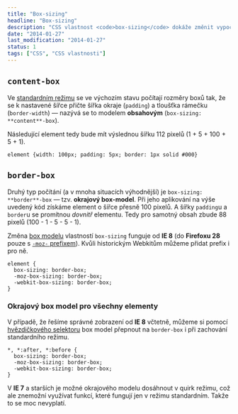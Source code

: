 ```yaml
---
title: "Box-sizing"
headline: "Box-sizing"
description: "CSS vlastnost <code>box-sizing</code> dokáže změnit vypočítávání rozměrů boxu."
date: "2014-01-27"
last_modification: "2014-01-27"
status: 1
tags: ["CSS", "CSS vlastnosti"]
---
```


## `content-box`

Ve [standardním režimu](/doctype) se ve výchozím stavu počítají rozměry boxů tak, že se k nastavené šířce přičte šířka okraje (`padding`) a tloušťka rámečku (`border-width`) — nazývá se to modelem **obsahovým** (`box-sizing: **content**-box`).

Následující element tedy bude mít výslednou šířku 112 pixelů (1 + 5 + 100 + 5 + 1).

```
element {width: 100px; padding: 5px; border: 1px solid #000}
```

## `border-box`

Druhý typ počítání (a v mnoha situacích výhodnější) je `box-sizing: **border**-box` — tzv. **okrajový box-model**. Při jeho aplikování na výše uvedený kód získáme element o šířce přesně 100 pixelů. A šířky `padding`u a `border`u se promítnou *dovnitř* elementu. Tedy pro samotný obsah zbude 88 pixelů (100 - 1 - 5 - 5 - 1).

Změna [box modelu](/box-model) vlastností `box-sizing` funguje od **IE 8** (do **Firefoxu 28** pouze s [`-moz-` prefixem](/css-prefixy)). Kvůli historickým Webkitům můžeme přidat prefix i pro ně.

```
element {
  box-sizing: border-box;
  -moz-box-sizing: border-box;
  -webkit-box-sizing: border-box;
}
```

### Okrajový box model pro všechny elementy

V případě, že řešíme správné zobrazení od **IE 8** včtetně, můžeme si pomocí [hvězdičkového selektoru](/css-selektory#hvezdickovy) box model přepnout na `border-box` i při zachování standardního režimu.

```
*, *:after, *:before {
  box-sizing: border-box;
  -moz-box-sizing: border-box;
  -webkit-box-sizing: border-box;
}
```

V **IE 7** a starších je možné okrajového modelu dosáhnout v quirk režimu, což ale znemožní využívat funkcí, které fungují jen v režimu standardním. Takže to se moc nevyplatí.